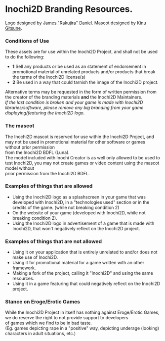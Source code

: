 # Inochi2D Branding Resources.
Logo designed by [James "Rakujira" Daniel](https://twitter.com/rakujira).
Mascot designed by [Kinu Gitsune](https://twitter.com/kinugitsune).

### Conditions of Use
These assets are for use within the Inochi2D Project, and shall not be used to do the following:
 * **1** Sell any products or be used as an statement of endorsement in promotional material of unrelated products and/or products that break the terms of the Inochi2D license(s)
 * **2** Be used in a way that could tarnish the image of the Inochi2D project.

Alternative terms may be requested in the form of written permission from the creator of the branding materials **and** the Inochi2D Maintainers.  
*If the last condition is broken and your game is made with Inochi2D libraries/software, please remove any big branding from your game displaying/featuring the Inochi2D logo.*

### The mascot
The Inochi2D mascot is reserved for use within the Inochi2D Project, and may not be used in promotional material for other software or games without prior permission  
from the Inochi2D BDFL (Luna).  
The model included with Inochi Creator is as well only allowed to be used to test Inochi2D, you may not create games or video content using the mascot model without  
prior permission from the Inochi2D BDFL.

### Examples of things that are allowed
 * Using the Inochi2D logo as a splashscreen in your game that was developed with Inochi2D, in a "technologies used" section or in the credits of the game. (while not breaking condition 2)
 * On the website of your game (developed with Inochi2D, while not breaking condition 2).
 * Using the Inochi2D logo in advertisement of a game that is made with Inochi2D, that won't negatively reflect on the Inochi2D project.

### Examples of things that are not allowed
 * Using it on your application that is entirely unrelated to and/or does not make use of Inochi2D.
 * Using it for promotional material for a game written with an other framework.
 * Making a fork of the project, calling it "Inochi2D" and using the same resources.
 * Using it in a game featuring that could negatively reflect on the Inochi2D project.

### Stance on Eroge/Erotic Games
While the Inochi2D Project in itself has nothing against Eroge/Erotic Games, we do reserve the right to not provide support to developers  
of games which we find to be in bad taste.  
(Eg. games depicting rape in a "positive" way, depicting underage (looking) characters in adult situations, etc.)

